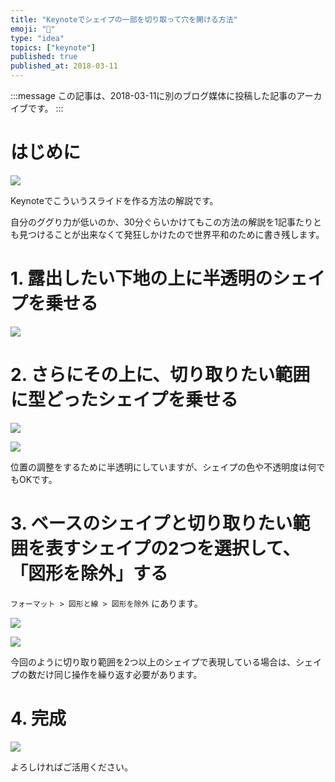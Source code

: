 ```yaml
---
title: "Keynoteでシェイプの一部を切り取って穴を開ける方法"
emoji: "📝"
type: "idea"
topics: ["keynote"]
published: true
published_at: 2018-03-11
---
```


:::message
この記事は、2018-03-11に別のブログ媒体に投稿した記事のアーカイブです。
:::

# はじめに

![](https://user-images.githubusercontent.com/4360663/73584674-4be54800-44dd-11ea-8b26-8f9101561cbf.png)

Keynoteでこういうスライドを作る方法の解説です。

自分のググり力が低いのか、30分ぐらいかけてもこの方法の解説を1記事たりとも見つけることが出来なくて発狂しかけたので世界平和のために書き残します。

# 1. 露出したい下地の上に半透明のシェイプを乗せる

![](https://user-images.githubusercontent.com/4360663/73584685-60294500-44dd-11ea-8cdf-58a8dea748f6.png)

# 2. さらにその上に、切り取りたい範囲に型どったシェイプを乗せる

![](https://user-images.githubusercontent.com/4360663/73584697-7b945000-44dd-11ea-9683-4309788f595f.png)

![](https://user-images.githubusercontent.com/4360663/73584717-9a92e200-44dd-11ea-9df1-3cb31a99a35a.png)

位置の調整をするために半透明にしていますが、シェイプの色や不透明度は何でもOKです。

# 3. ベースのシェイプと切り取りたい範囲を表すシェイプの2つを選択して、「図形を除外」する

`フォーマット > 図形と線 > 図形を除外` にあります。

![](https://user-images.githubusercontent.com/4360663/73584723-af6f7580-44dd-11ea-93f0-cd5df1a77e58.png)

![](https://user-images.githubusercontent.com/4360663/73584735-c44c0900-44dd-11ea-9d61-1f1adc1c11a6.png)

今回のように切り取り範囲を2つ以上のシェイプで表現している場合は、シェイプの数だけ同じ操作を繰り返す必要があります。

# 4. 完成

![](https://user-images.githubusercontent.com/4360663/73584745-d9289c80-44dd-11ea-904b-329580fd57b4.png)

よろしければご活用ください。
